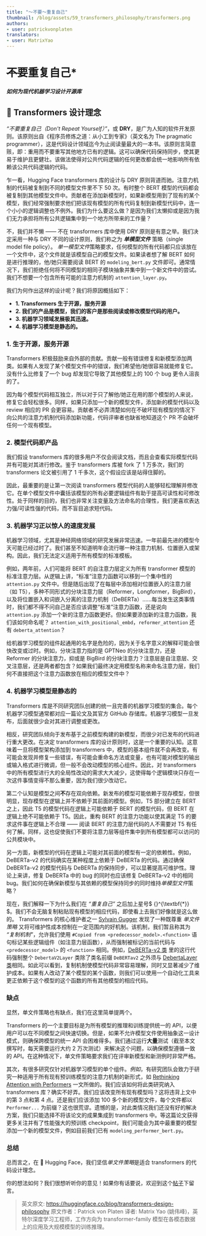 ```yaml
---
title: "〜不要〜重复自己"
thumbnail: /blog/assets/59_transformers_philosophy/transformers.png
authors:
- user: patrickvonplaten
translators:
- user: MatrixYao
---
```


<h1>
	<del>不要</del>重复自己*
	<h5><i> 如何为现代机器学习设计开源库 </i></h5>
</h1>

<!-- {blog_metadata} -->
<!-- {authors} -->

## 🤗 Transformers 设计理念

*“不要重复自己（Don't Repeat Yourself）”*，或 **DRY**，是广为人知的软件开发原则。该原则出自《程序员修炼之道：从小工到专家》（英文名为 The pragmatic programmer），这是代码设计领域迄今为止阅读量最大的一本书。该原则言简意赅，即：重用而不要重写其他地方已有的逻辑。这可以确保代码保持同步，使其更易于维护且更健壮。该做法使得对公共代码逻辑的任何更改都会统一地影响所有依赖该公共代码逻辑的代码。

乍一看，Hugging Face transformers 库的设计与 DRY 原则背道而驰。注意力机制的代码被复制到不同的模型文件里不下 50 次。有时整个 BERT 模型的代码都会被复制到其他模型文件中。贡献者在添加新模型时，如果新模型用到了现有的某个模型，我们经常强制要求他们把该现有模型的所有代码复制到新模型代码中，连一个小小的逻辑调整也不例外。我们为什么要这么做？是因为我们太懒抑或是因为我们无力承担将所有公共逻辑集中到一个地方所带来的工作量？

不，我们并不懒 —— 不在 transformers 库中使用 DRY 原则是有意之举。我们决定采用一种与 DRY 不同的设计原则，我们称之为 ***单模型文件*** 策略（single model file policy）。 *单一模型文件*策略要求，任何模型的所有代码都只应该放在一个文件中，这个文件就是该模型自己的模型文件。如果读者想了解 BERT 如何是进行推理的，他/她只需要阅读 BERT 的 `modeling_bert.py` 文件即可。通常情况下，我们拒绝任何将不同模型的相同子模块抽象并集中到一个新文件中的尝试。我们不想要一个包含所有可能的注意力机制的 `attention_layer.py`。

我们为何作出这样的设计呢？我们将原因概括如下：
- **1. Transformers 生于开源，服务开源**
- **2. 我们的产品是模型，我们的客户是那些阅读或修改模型代码的用户。**
- **3. 机器学习领域发展极其迅速。**
- **4. 机器学习模型是静态的。**

### 1. 生于开源，服务开源

Transformers 积极鼓励来自外部的贡献。贡献一般有错误修复和新模型添加两类。如果有人发现了某个模型文件中的错误，我们希望他/她很容易就能修复它。没有什么比修复了一个 bug 却发现它导致了其他模型上的 100 个 bug 更令人沮丧的了。

因为每个模型代码相互独立，所以对于只了解他/她正在用的那个模型的人来说，修复它会轻松很多。同样，如果只添加一个新的模型文件，添加新的模型代码以及 review 相应的 PR 会更容易。贡献者不必弄清楚如何在不破坏现有模型的情况下向公共的注意力机制代码添加新功能，代码评审者也缺省地知道这个 PR 不会破坏任何一个现有模型。

### 2. 模型代码即产品

我们假设 transformers 库的很多用户不仅会阅读文档，而且会查看实际模型代码并有可能对其进行修改。鉴于 transformers 库被 fork 了 1 万多次，我们的 transformers 论文被引用了 1 千多次，这个假设应该是站得住脚的。

因此，最重要的是让第一次阅读 transformers 模型代码的人能够轻松理解并修改它。在单个模型文件中囊括该模型的所有必要逻辑组件有助于提高可读性和可修改性。处于同样的目的，我们也非常关注变量及方法命名的合理性，我们更喜欢表达力强/可读性强的代码，而不盲目追求短代码。

### 3. 机器学习正以惊人的速度发展
机器学习领域，尤其是神经网络领域的研究发展非常迅速。一年前最先进的模型今天可能已经过时了。我们甚至不知道明年会流行哪一种注意力机制、位置嵌入或架构。因此，我们无法定义适用于所有模型的标准模板。

例如，两年前，人们可能将 BERT 的自注意力层定义为所有 transformer 模型的标准注意力层。从逻辑上讲，“标准”注意力函数可以移到一个集中性的 `attention.py` 文件中。但是随后出现了在每层中添加相对位置嵌入的注意力层（如 T5），多种不同形式的分块注意力层（Reformer，Longformer，BigBird），以及将位置嵌入和词嵌入分离的注意力机制（DeBERTa）......每当发生这类事情时，我们都不得不问自己是否应该调整“标准”注意力函数，还是说向 `attention.py` 添加一个新的注意力函数更好。但如果要添加新的注意力函数，我们该如何命名呢？ `attention_with_positional_embd`，`reformer_attention` 还有 `deberta_attention`？

给机器学习模型的组件起通用的名字是危险的，因为关于名字意义的解释可能会很快改变或过时。例如，分块注意力指的是 GPTNeo 的分块注意力，还是 Reformer 的分块注意力，抑或是 BigBird 的分块注意力？注意层是自注意层、交叉注意层，还是两者都包含？如果我们最终决定用模型名称来命名注意力层，我们何不直接把这个注意力函数放在相应的模型文件中？

### 4. 机器学习模型是静态的
Transformers 库是不同研究团队创建的统一且完善的机器学习模型的集合。每个机器学习模型通常都对应一篇论文及其官方 GitHub 存储库。机器学习模型一旦发布，后面就很少会对其进行调整或更改。

相反，研究团队倾向于发布基于之前模型构建的新模型，而很少对已发布的代码进行重大更改。在决定 transformers 库的设计原则时，这是一个重要的认知。这意味着一旦将模型架构添加到 transformers 中，模型的基本组件就不会再改变。有可能会发现并修复一些错误，有可能会重命名方法或变量，也有可能对模型的输出或输入格式进行微调，但一般不会改动模型的核心组件。因此，对 transformers 中的所有模型进行大的全局性改动的需求大大减少，这使得每个逻辑模块只存在一次这件事情变得不那么重要，因为我们很少改动它。

第二个认知是模型之间**不**存在双向依赖。新发布的模型可能依赖于现存模型，但很明显，现存模型在逻辑上并不依赖于其前面的模型。例如，T5 部分建立在 BERT 之上，因此 T5 的模型代码在逻辑上可能依赖于 BERT 的模型代码，但 BERT 在逻辑上绝不可能依赖于 T5。因此，重构 BERT 的注意力功能以使其满足 T5 的要求这件事在逻辑上不合理 —— 阅读 BERT 的注意力层代码的人不需要对 T5 有任何了解。同样，这也促使我们不要将注意力层等组件集中到所有模型都可以访问的公共模块中。

另一方面，新模型的代码在逻辑上可能对其前面的模型有一定的依赖性。例如，DeBERTa-v2 的代码确实在某种程度上依赖于 DeBERTa 的代码。通过确保 DeBERTa-v2 的模型代码与 DeBERTa 的保持同步，可以显著提高可维护性。理论上来讲，修复 DeBERTa 中的 bug 的同时也应该修复 DeBERTa-v2 中的相同 bug。我们如何在确保新模型与其依赖的模型保持同步的同时维持*单模型文件*策略？

现在，我们解释一下为什么我们在 *“重复自己”* 之后加上星号$ {}^{\textbf{*}} $。我们不会无脑复制粘贴现有模型的相应代码，即使看上去我们好像就是这么做的。 Transformers 的核心维护者之一 [Sylvain Gugger](https://github.com/sgugger) 发现了一种既尊重 *单文件策略* 又将可维护性成本控制在一定范围内的好机制。该机制，我们暂且称其为 *“复制机制”*，允许我们使用 `#Copied from <predecessor_model>.<function>` 语句标记某些逻辑组件（如注意力层函数），从而强制被标记的当前代码与 `<predecessor_model>` 的 `<function>` 相同。例如，[DeBERTa-v2 类](https://github.com/huggingface/transformers/blob/21decb7731e998d3d208ec33e5b249b0a84c0a02/src/transformers/models/deberta_v2/modeling_deberta_v2.py#L325) 里的这行代码强制整个 `DebertaV2Layer` 类除了类名前缀 `DeBERTav2` 之外须与 [DebertaLayer 类](https://github.com/huggingface/transformers/blob/21decb7731e998d3d208ec33e5b249b0a84c0a02/src/transformers/models/deberta/modeling_deberta.py#L336)相同。如此可以看到，复制机制使模型代码非常容易理解，同时又显著减少了维护成本。如果有人改动了某个模型的某个函数，则我们可以使用一个自动化工具来更正依赖于这个模型的这个函数的所有其他模型的相应代码。

### 缺点

显然，单文件策略也有缺点，我们在这里简单提两个。

Transformers 的一个主要目标是为所有模型的推理和训练提供统一的 API，以便用户可以在不同模型之间快速切换。但是，如果不允许模型文件使用抽象这一设计模式，则确保跨模型的统一 API 会困难得多。我们通过运行**大量**测试（截至本文撰写时，每天需要运行大约 2 万次测试）来解决这个问题，以确保模型遵循一致的 API。在这种情况下，单文件策略要求我们在评审新模型和新测例时非常严格。

其次，有很多研究仅针对机器学习模型的单个组件。*例如*，有研究团队会致力于研究一种适用于所有现有预训练模型的注意力机制的新形式，如 [Rethinking Attention with Performers](https://arxiv.org/abs/2009.14794) 一文所做的。我们应该如何将此类研究纳入 transformers 库？确实不好弄。我们应该改变所有现有模型吗？这将违背上文中的第 3 点和第 4 点。还是我们应该添加 100 多个新的模型文件，每个文件都以 `Performer...` 为前缀？这也很荒谬。遗憾的是，对此类情况我们还没有好的解决方案，我们只能选择不将该论文的成果集成到 transformers 中。等这篇论文获得更多关注并有了性能强大的预训练 checkpoint，我们可能会为其中最重要的模型添加一个新的模型文件，例如目前我们已有 `modeling_performer_bert.py`。

### 总结
总而言之，在 🤗 Hugging Face，我们坚信*单文件策略*是适合 transformers 的代码设计理念。

你的想法如何？我们很想听听你的意见！如果你有话要说，欢迎到这个[帖子](https://discuss.huggingface.co/t/repeat-yourself-transformers-design-philosophy/16483)下留言。


> 英文原文: <url> https://huggingface.co/blog/transformers-design-philosophy </url>
> 原文作者：Patrick von Platen
> 译者: Matrix Yao (姚伟峰)，英特尔深度学习工程师，工作方向为 transformer-family 模型在各模态数据上的应用及大规模模型的训练推理。